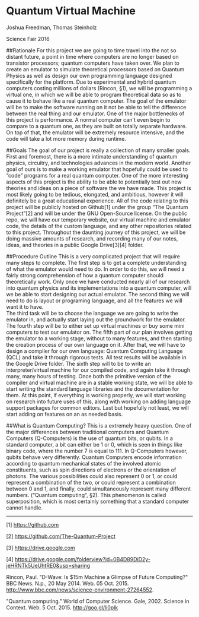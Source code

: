 # Quantum Virtual Machine


Joshua Freedman, Thomas Steinholz

Science Fair 2016

##Rationale
For this project we are going to time travel into the not so distant future, a point in time where computers are no longer based on transistor processors; quantum computers have taken over.  We plan to create an emulator to simulate theoretical processors based on Quantum Physics as well as design our own programming language designed specifically for the platform.  Due to experimental and hybrid quantum computers costing millions of dollars (Rincon, §1), we will be programming a virtual one, in which we will be able to program theoretical data so as to cause it to behave like a real quantum computer.  The goal of the emulator will be to make the software running on it not be able to tell the difference between the real thing and our emulator.  One of the major bottlenecks of this project is performance.  A normal computer can't even begin to compare to a quantum one, as they are built on totally separate hardware.  On top of that, the emulator will be extremely resource intensive, and the code will take a lot more memory during runtime.

##Goals
The goal of our project is really a collection of many smaller goals.  First and foremost, there is a more intimate understanding of quantum physics, circuitry, and technologies advances in the modern world.  Another goal of ours is to make a working emulator that hopefully could be used to “code” programs for a real quantum computer.  One of the more interesting aspects of this project is the ability to be able to potentially test out new theories and ideas on a piece of software the we have made.  This project is most likely going to be tedious, elongated, and ambitious, however it will definitely be a great educational experience.  All of the code relating to this project will be publicly hosted on Github[1] under the group “The Quantum Project”[2] and will be under the GNU Open-Source license.  On the public repo, we will have our temporary website, our virtual machine and emulator code, the details of the custom language, and any other repositories related to this project.  Throughout the daunting journey of this project, we will be doing massive amounts of research, and recording many of our notes, ideas, and theories in a public Google Drive[3][4] folder.

##Procedure Outline
This is a very complicated project that will require many steps to complete. 
The first step is to get a complete understanding of what the emulator would need to do.  In order to do this, we will need a fairly strong comprehension of how a quantum computer should theoretically work.  Only once we have conducted nearly all of our research into quantum physics and its implementations into a quantum computer, will we be able to start designing our actual emulator.
The second thing we will need to do is layout or programing language, and all the features we will want it to have.  
The third task will be to choose the language we are going to write the emulator in, and actually start laying out the groundwork for the emulator.
The fourth step will be to either set up virtual machines or buy some mini computers to test our emulator on.
The fifth part of our plan involves getting the emulator to a working stage, without to many features, and then starting the creation process of our own language on it. 
After that, we will have to design a compiler for our own language: Quantum Computing Language (QCL) and take it through rigorous tests.  All test results will be available in the Google Drive folder.
The sixth step will to be to write an interpreter/virtual machine for our compiled code, and again take it through many, many hours of testing.
Once both the primitive version of the compiler and virtual machine are in a stable working state, we will be able to start writing the standard language libraries and the documentation for them.
At this point, if everything is working properly, we will start working on research into future uses of this, along with working on adding language support packages for common editors.
Last but hopefully not least, we will start adding on features on an as needed basis.

##What is Quantum Computing?
This is a extremely heavy question.  One of the major differences between traditional computers and Quantum Computers (Q-Computers) is the use of quantum bits, or qubits.  In a standard computer, a bit can either be 1 or 0, which is seen in things like binary code, where the number 7 is equal to 111.  In Q-Computers however, qubits behave very differently.  Quantum Computers encode information according to quantum mechanical states of the involved atomic constituents, such as spin directions of electrons or the orientation of photons.  The various possibilities could also represent 0 or 1, or could represent a combination of the two, or could represent a combination between 0 and 1, and finally, could simultaneously represent many different numbers.  (“Quantum computing”, §2).  This phenomenon is called superposition, which is most certainly something that a standard computer cannot handle.

_____________________________________________________________________________________________________________________________


[1] https://github.com

[2] https://github.com/The-Quantum-Project

[3] https://drive.google.com

[4] https://drive.google.com/folderview?id=0B4D89DiD2y-jeHRNTk5UeUhtRE0&usp=sharing


Rincon, Paul. "D-Wave: Is $15m Machine a Glimpse of Future Computing?" BBC News. N.p., 20 May 2014. Web. 05 Oct. 2015. <http://www.bbc.com/news/science-environment-27264552>.


"Quantum computing." World of Computer Science. Gale, 2002. Science in Context. Web. 5 Oct. 2015. <http://goo.gl/li0plk>
